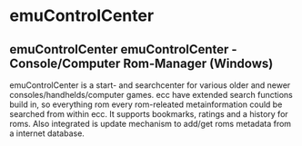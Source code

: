 # emuControlCenter
emuControlCenter
emuControlCenter - Console/Computer Rom-Manager (Windows)
-------------------------------------------
emuControlCenter is a start- and searchcenter for various older and newer
consoles/handhelds/computer games. ecc have extended search functions build in,
so everything rom every rom-releated metainformation could be searched from
within ecc. It supports bookmarks, ratings and a history for roms. Also
integrated is update mechanism to add/get roms metadata from a
internet database.
